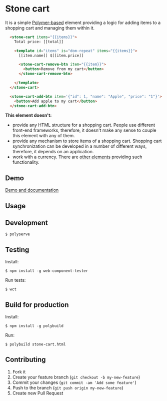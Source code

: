 # Stone cart

It is a simple [Polymer-based](https://www.polymer-project.org) element providing a logic for adding items to a shopping cart and managing them within it.

```html
  <stone-cart items="{{items}}">
    Total price: [[total]]

    <template id="items" is="dom-repeat" items="{{items}}">
      [[item.name]] $[[item.price]]

      <stone-cart-remove-btn item="{{item}}">
        <button>Remove from my cart</button>
      </stone-cart-remove-btn>

    </template>
  </stone-cart>

  <stone-cart-add-btn item='{"id": 1, "name": "Apple", "price": "1"}'>
    <button>Add apple to my cart</button>
  </stone-cart-add-btn>
```

**This element doesn't:**

 - provide any HTML structure for a shopping cart. People use different front-end frameworks, therefore, it doesn't make any sense to couple this element with any of them.
 - provide any mechanism to store items of a shopping cart. Shopping cart synchronization can be developed in a number of different ways, therefore, it depends on an application.
 - work with a currency. There are [other elements](https://customelements.io/search/currency) providing such functionality.

## Demo

[Demo and documentation](http://dnesteryuk.github.io/stone-cart)

## Usage



## Development

```
$ polyserve
```

## Testing

Install:

```
$ npm install -g web-component-tester
```

Run tests:

```
$ wct
```

## Build for production

Install:

```
$ npm install -g polybuild
```

Run:

```
$ polybuild stone-cart.html
```

## Contributing

1. Fork it
2. Create your feature branch (`git checkout -b my-new-feature`)
3. Commit your changes (`git commit -am 'Add some feature'`)
4. Push to the branch (`git push origin my-new-feature`)
5. Create new Pull Request
